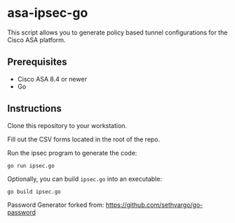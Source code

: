 # asa-ipsec-go
This script allows you to generate policy based tunnel configurations for the Cisco ASA platform.

## Prerequisites 

* Cisco ASA 8.4 or newer
* Go

## Instructions

Clone this repository to your workstation.

Fill out the CSV forms located in the root of the repo.

Run the ipsec program to generate the code:

`go run ipsec.go`

Optionally, you can build `ipsec.go` into an executable:

`go build ipsec.go`

Password Generator forked from: https://github.com/sethvargo/go-password